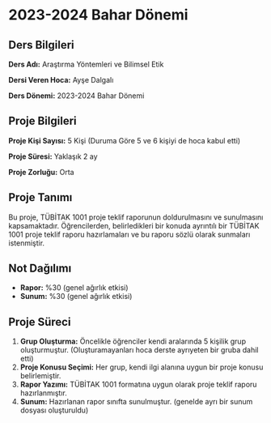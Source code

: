 # 2023-2024 Bahar Dönemi

## Ders Bilgileri
**Ders Adı:** Araştırma Yöntemleri ve Bilimsel Etik

**Dersi Veren Hoca:** Ayşe Dalgalı  

**Ders Dönemi:** 2023-2024 Bahar Dönemi  

## Proje Bilgileri
**Proje Kişi Sayısı:** 5 Kişi (Duruma Göre 5 ve 6 kişiyi de hoca kabul etti)

**Proje Süresi:** Yaklaşık 2 ay

**Proje Zorluğu:** Orta 

## Proje Tanımı
Bu proje, TÜBİTAK 1001 proje teklif raporunun doldurulmasını ve sunulmasını kapsamaktadır. Öğrencilerden, belirledikleri bir konuda ayrıntılı bir TÜBİTAK 1001 proje teklif raporu hazırlamaları ve bu raporu sözlü olarak sunmaları istenmiştir.


## Not Dağılımı
* **Rapor:** %30 (genel ağırlık etkisi)
* **Sunum:** %30 (genel ağırlık etkisi)

## Proje Süreci
1. **Grup Oluşturma:** Öncelikle öğrenciler kendi aralarında 5 kişilik grup oluşturmuştur. (Oluşturamayanları hoca derste ayrıyeten bir gruba dahil etti)
1. **Proje Konusu Seçimi:** Her grup, kendi ilgi alanına uygun bir proje konusu belirlemiştir.
1. **Rapor Yazımı:** TÜBİTAK 1001 formatına uygun olarak proje teklif raporu hazırlanmıştır.
1. **Sunum:** Hazırlanan rapor sınıfta sunulmuştur. (genelde ayrı bir sunum dosyası oluşturuldu)
